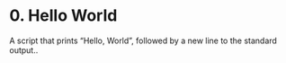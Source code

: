 # 0. Hello World
A script that prints “Hello, World”, followed by a new line to the standard output..
